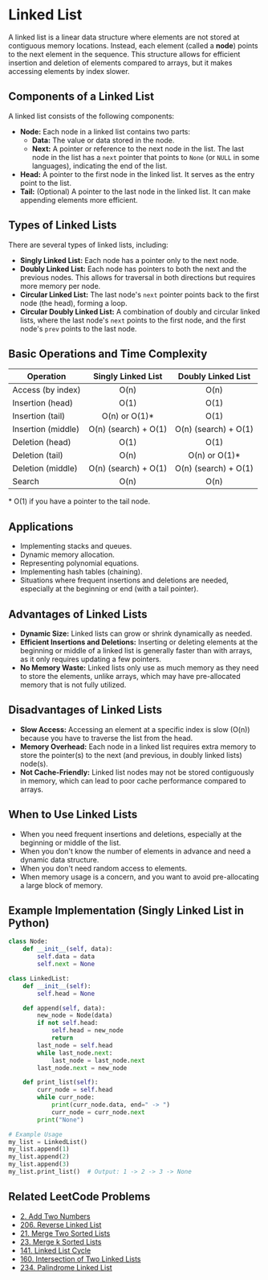 # Linked List

A linked list is a linear data structure where elements are not stored at contiguous memory locations. Instead, each element (called a **node**) points to the next element in the sequence. This structure allows for efficient insertion and deletion of elements compared to arrays, but it makes accessing elements by index slower.

## Components of a Linked List

A linked list consists of the following components:

* **Node:** Each node in a linked list contains two parts:
  * **Data:** The value or data stored in the node.
  * **Next:** A pointer or reference to the next node in the list. The last node in the list has a `next` pointer that points to `None` (or `NULL` in some languages), indicating the end of the list.
* **Head:** A pointer to the first node in the linked list. It serves as the entry point to the list.
* **Tail:** (Optional) A pointer to the last node in the linked list. It can make appending elements more efficient.

## Types of Linked Lists

There are several types of linked lists, including:

* **Singly Linked List:** Each node has a pointer only to the next node.
* **Doubly Linked List:** Each node has pointers to both the next and the previous nodes. This allows for traversal in both directions but requires more memory per node.
* **Circular Linked List:** The last node's `next` pointer points back to the first node (the head), forming a loop.
* **Circular Doubly Linked List:** A combination of doubly and circular linked lists, where the last node's `next` points to the first node, and the first node's `prev` points to the last node.

## Basic Operations and Time Complexity

| Operation        | Singly Linked List | Doubly Linked List |
| ---------------- | :----------------: | :----------------: |
| Access (by index) |        O(n)        |        O(n)        |
| Insertion (head) |        O(1)        |        O(1)        |
| Insertion (tail) |   O(n) or O(1)\*   |        O(1)        |
| Insertion (middle) |  O(n) (search) + O(1)  |  O(n) (search) + O(1)  |
| Deletion (head)  |        O(1)        |        O(1)        |
| Deletion (tail)  |        O(n)        |   O(n) or O(1)\*   |
| Deletion (middle) |  O(n) (search) + O(1)  |  O(n) (search) + O(1)  |
| Search           |        O(n)        |        O(n)        |

\* O(1) if you have a pointer to the tail node.

## Applications

* Implementing stacks and queues.
* Dynamic memory allocation.
* Representing polynomial equations.
* Implementing hash tables (chaining).
* Situations where frequent insertions and deletions are needed, especially at the beginning or end (with a tail pointer).

## Advantages of Linked Lists

* **Dynamic Size:** Linked lists can grow or shrink dynamically as needed.
* **Efficient Insertions and Deletions:** Inserting or deleting elements at the beginning or middle of a linked list is generally faster than with arrays, as it only requires updating a few pointers.
* **No Memory Waste:** Linked lists only use as much memory as they need to store the elements, unlike arrays, which may have pre-allocated memory that is not fully utilized.

## Disadvantages of Linked Lists

* **Slow Access:** Accessing an element at a specific index is slow (O(n)) because you have to traverse the list from the head.
* **Memory Overhead:** Each node in a linked list requires extra memory to store the pointer(s) to the next (and previous, in doubly linked lists) node(s).
* **Not Cache-Friendly:** Linked list nodes may not be stored contiguously in memory, which can lead to poor cache performance compared to arrays.

## When to Use Linked Lists

* When you need frequent insertions and deletions, especially at the beginning or middle of the list.
* When you don't know the number of elements in advance and need a dynamic data structure.
* When you don't need random access to elements.
* When memory usage is a concern, and you want to avoid pre-allocating a large block of memory.

## Example Implementation (Singly Linked List in Python)

```python
class Node:
    def __init__(self, data):
        self.data = data
        self.next = None

class LinkedList:
    def __init__(self):
        self.head = None

    def append(self, data):
        new_node = Node(data)
        if not self.head:
            self.head = new_node
            return
        last_node = self.head
        while last_node.next:
            last_node = last_node.next
        last_node.next = new_node

    def print_list(self):
        curr_node = self.head
        while curr_node:
            print(curr_node.data, end=" -> ")
            curr_node = curr_node.next
        print("None")

# Example Usage
my_list = LinkedList()
my_list.append(1)
my_list.append(2)
my_list.append(3)
my_list.print_list()  # Output: 1 -> 2 -> 3 -> None
```

## Related LeetCode Problems

* [2. Add Two Numbers](https://leetcode.com/problems/add-two-numbers/)
* [206. Reverse Linked List](https://leetcode.com/problems/reverse-linked-list/)
* [21. Merge Two Sorted Lists](https://leetcode.com/problems/merge-two-sorted-lists/)
* [23. Merge k Sorted Lists](https://leetcode.com/problems/merge-k-sorted-lists/)
* [141. Linked List Cycle](https://leetcode.com/problems/linked-list-cycle/)
* [160. Intersection of Two Linked Lists](https://leetcode.com/problems/intersection-of-two-linked-lists/)
* [234. Palindrome Linked List](https://leetcode.com/problems/palindrome-linked-list/)
